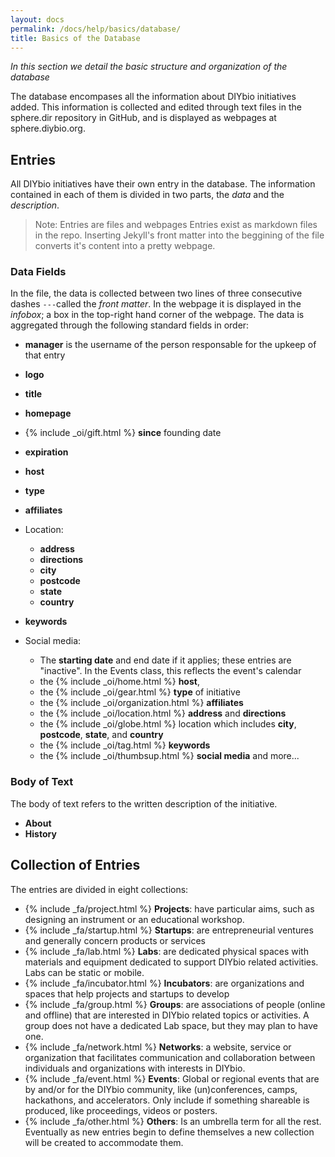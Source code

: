 ```yaml
---
layout: docs
permalink: /docs/help/basics/database/
title: Basics of the Database
---
```


_In this section we detail the basic structure and organization of the database_

The database encompases all the information about DIYbio initiatives added. This information is collected and edited through text files in the sphere.dir repository in GitHub, and is displayed as webpages at sphere.diybio.org.

## Entries
All DIYbio initiatives have their own entry in the database. The information contained in each of them is divided in two parts, the _data_ and the _description_.

> Note: Entries are files and webpages
Entries exist as markdown files in the repo. Inserting Jekyll's front matter into the beggining of the file converts it's content into a pretty webpage.

### Data Fields
In the file, the data is collected between two lines of three consecutive dashes `---`called the _front matter_. In the webpage it is displayed in the _infobox_; a box in the top-right hand corner of the webpage. The data is aggregated through the following standard fields in order:

- **manager** is the username of the person responsable for the upkeep of that entry
- **logo**
- **title**
- **homepage**
- {% include _oi/gift.html %} **since** founding date
- **expiration**
- **host**
- **type**
- **affiliates**
- Location:
  - **address**
  - **directions**
  - **city**
  - **postcode**
  - **state**
  - **country**
- **keywords**
- Social media:

  - The  **starting date** and end date if it applies; these entries are "inactive". In the Events class, this reflects the event's calendar
  - the {% include _oi/home.html %} **host**,
  - the {% include _oi/gear.html %} **type** of initiative
  - the {% include _oi/organization.html %} **affiliates**
  - the {% include _oi/location.html %} **address** and **directions**
  - the {% include _oi/globe.html %} location which includes **city**, **postcode**, **state**, and **country**
  - the {% include _oi/tag.html %} **keywords**
  - the {% include _oi/thumbsup.html %} **social media** and more...



### Body of Text
The body of text refers to the written description of the initiative.

  - **About**
  - **History**

## Collection of Entries
The entries are divided in eight collections:

- {% include _fa/project.html %} **Projects**: have particular aims, such as designing an instrument or an educational workshop.
- {% include _fa/startup.html %} **Startups**: are entrepreneurial ventures and generally concern products or services
- {% include _fa/lab.html %} **Labs**: are dedicated physical spaces with materials and equipment dedicated to support DIYbio related activities. Labs can be static or mobile.
- {% include _fa/incubator.html %} **Incubators**: are organizations and spaces that help projects and startups to develop
- {% include _fa/group.html %} **Groups**: are associations of people (online and offline) that are interested in DIYbio related topics or activities. A group does not have a dedicated Lab space, but they may plan to have one.
- {% include _fa/network.html %} **Networks**: a website, service or organization that facilitates communication and collaboration between individuals and organizations with interests in DIYbio.
- {% include _fa/event.html %} **Events**: Global or regional events that are by and/or for the DIYbio community, like (un)conferences, camps, hackathons, and accelerators. Only include if something shareable is produced, like proceedings, videos or posters.
- {% include _fa/other.html %} **Others**: Is an umbrella term for all the rest. Eventually as new entries begin to define themselves a new collection will be created to accommodate them.
